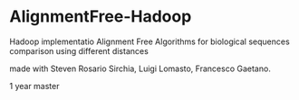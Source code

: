 # AlignmentFree-Hadoop
Hadoop implementatio Alignment Free Algorithms for biological sequences comparison using different distances

made with Steven Rosario Sirchia, Luigi Lomasto, Francesco Gaetano.

1 year master
